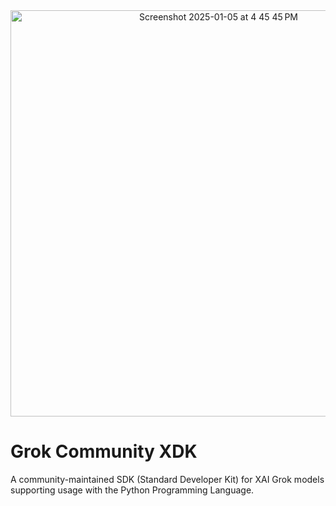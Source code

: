 <div align="center">
  <img width="650" alt="Screenshot 2025-01-05 at 4 45 45 PM" src="https://github.com/user-attachments/assets/7a8e38eb-9908-409b-9270-cbb2a97b8be5" />
</div>

# Grok Community XDK
A community-maintained SDK (Standard Developer Kit) for XAI Grok models
supporting usage with the Python Programming Language.
